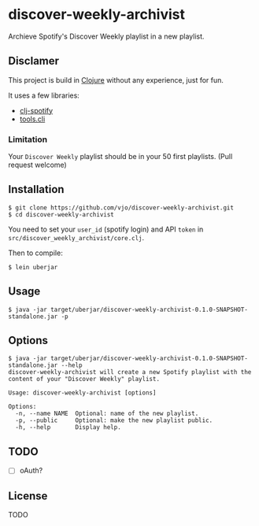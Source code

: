 # discover-weekly-archivist

Archieve Spotify's Discover Weekly playlist in a new playlist.

## Disclamer

This project is build in [Clojure](http://clojure.org) without any experience, just for fun.

It uses a few libraries:
* [clj-spotify](https://github.com/blmstrm/clj-spotify)
* [tools.cli](https://github.com/clojure/tools.cli)

### Limitation

Your `Discover Weekly` playlist should be in your 50 first playlists. (Pull request welcome)

## Installation
```shell
$ git clone https://github.com/vjo/discover-weekly-archivist.git
$ cd discover-weekly-archivist
```

You need to set your `user_id` (spotify login) and API `token` in `src/discover_weekly_archivist/core.clj`.

Then to compile:
```shell
$ lein uberjar
```

## Usage

```shell
$ java -jar target/uberjar/discover-weekly-archivist-0.1.0-SNAPSHOT-standalone.jar -p
```

## Options

```shell
$ java -jar target/uberjar/discover-weekly-archivist-0.1.0-SNAPSHOT-standalone.jar --help
discover-weekly-archivist will create a new Spotify playlist with the content of your "Discover Weekly" playlist.

Usage: discover-weekly-archivist [options]

Options:
  -n, --name NAME  Optional: name of the new playlist.
  -p, --public     Optional: make the new playlist public.
  -h, --help       Display help.

```

## TODO

- [ ] oAuth?

## License

TODO
